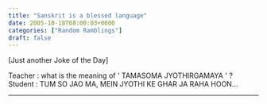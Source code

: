 ```yaml
---
title: "Sanskrit is a blessed language"
date: 2005-10-18T08:00:03+0000
categories: ["Random Ramblings"]
draft: false
---
```


[Just another Joke of the Day]


Teacher : what is the meaning of  ' TAMASOMA JYOTHIRGAMAYA '  ? 
Student : TUM SO JAO MA, MEIN JYOTHI KE GHAR JA RAHA HOON...


---

